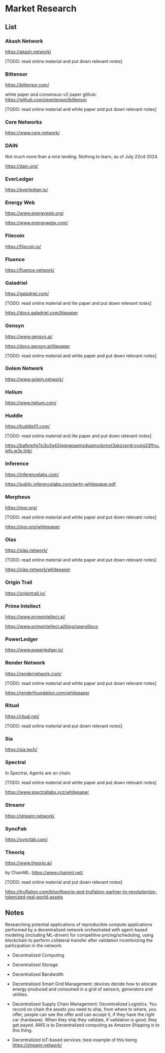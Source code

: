 # Market Research

## List

### Akash Network

https://akash.network/

[TODO: read online material and put down relevant notes]

### Bittensor

https://bittensor.com/ 

white paper and consensus-v2 paper
github: https://github.com/opentensor/bittensor

[TODO: read online material and white paper and put down relevant notes]

### Cere Networks

https://www.cere.network/

### DAIN

Not much more than a nice landing. Nothing to learn, as of July 22nd 2024.

https://dain.org/

### EverLedger

https://everledger.io/

### Energy Web

https://www.energyweb.org/

https://www.energywebx.com/

### Filecoin

https://filecoin.io/

### Fluence

https://fluence.network/

### Galadriel

https://galadriel.com/

[TODO: read online material and lite paper and put down relevant notes]

https://docs.galadriel.com/litepaper

### Gensyn

https://www.gensyn.ai/

https://docs.gensyn.ai/litepaper

[TODO: read online material and white paper and put down relevant notes]

### Golem Network

https://www.golem.network/

### Helium

https://www.helium.com/

### Huddle

https://huddle01.com/

[TODO: read online material and lite paper and put down relevant notes]

https://bafkreifg7si3o3g42jqqngpaems4uamvcknnxt3akzvsn4rvvoig33ffnu.ipfs.w3s.link/

### Inference

https://inferencelabs.com/

https://public.inferencelabs.com/sertn-whitepaper.pdf

### Morpheus

https://mor.org/

[TODO: read online material and white paper and put down relevant notes]

https://mor.org/whitepaper

### Olas

https://olas.network/

[TODO: read online material and white paper and put down relevant notes]

https://olas.network/whitepaper

### Origin Trail

https://origintrail.io/

### Prime Intellect

https://www.primeintellect.ai/

https://www.primeintellect.ai/blog/opendiloco

### PowerLedger

https://www.powerledger.io/

### Render Network

https://rendernetwork.com/

[TODO: read online material and white paper and put down relevant notes]

https://renderfoundation.com/whitepaper

### Ritual

https://ritual.net/

[TODO: read online material and put down relevant notes]

### Sia

https://sia.tech/

### Spectral

In Spectral, Agents are on chain.

[TODO: read online material and white paper and put down relevant notes]

https://www.spectrallabs.xyz/whitepaper

### Streamr

https://streamr.network/

### SyncFab

https://syncfab.com/

### Theoriq

https://www.theoriq.ai/

by ChainML: https://www.chainml.net/

[TODO: read online material and put down relevant notes]

https://truflation.com/blog/theoriq-and-truflation-partner-to-revolutionize-tokenized-real-world-assets

## Notes

Researching potential applications of reproducible compute applications performed by a decentralized network orchestrated with agent-based modeling (including ML-driven) for competitive pricing/scheduling, using blockchain to perform collateral transfer after validation incentivizing the participation in the network:

- Decentralized Computing

- Decentralized Storage

- Decentralized Bandwidth

- Decentralized Smart Grid Management: devices decide how to allocate energy produced and consumed in a grid of sensors, generators and utilities.

- Decentralized Supply Chain Management: Decentralized Logistics. You record on chain the assets you need to ship, from where to where, you offer, people can see the offer and can accept it, if they have the right car (hardware). When they ship they validate, if validation is good, they get payed. AWS is to Decentralized computing as Amazon Shipping is to this thing.

- Decentralized IoT-based services: best example of this being https://streamr.network/
